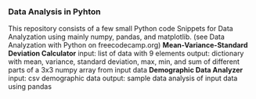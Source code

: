 ### Data Analysis in Pyhton

This repository consists of a few small Python code Snippets for Data Analyzation using mainly numpy, pandas, and matplotlib. (see Data Analyzation with Python on freecodecamp.org)
**Mean-Variance-Standard Deviation Calculator**
input: list of data with 9 elements
output: dictionary with mean, variance, standard deviation, max, min, and sum of different parts of a 3x3 numpy array from input data
**Demographic Data Analyzer**
input: csv demographic data
output: sample data analysis of input data using pandas
